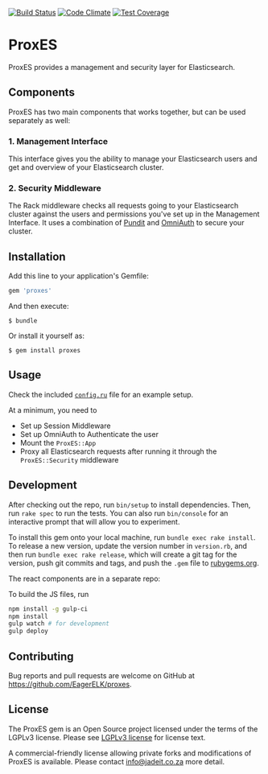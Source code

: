 [![Build Status](https://travis-ci.org/EagerELK/proxes.svg?branch=master)](https://travis-ci.org/EagerELK/proxes)
[![Code Climate](https://codeclimate.com/github/EagerELK/proxes/badges/gpa.svg)](https://codeclimate.com/github/EagerELK/proxes)
[![Test Coverage](https://codeclimate.com/github/EagerELK/proxes/badges/coverage.svg)](https://codeclimate.com/github/EagerELK/proxes/coverage)

# ProxES

ProxES provides a management and security layer for Elasticsearch.

## Components

ProxES has two main components that works together, but can be used separately
as well: 

### 1. Management Interface

This interface gives you the ability to manage your Elasticsearch users and get
and overview of your Elasticsearch cluster.

### 2. Security Middleware

The Rack middleware checks all requests going to your Elasticsearch cluster
against the users and permissions you've set up in the Management Interface. It
uses a combination of [Pundit](https://github.com/elabs/pundit) and
[OmniAuth](https://github.com/omniauth/omniauth) to secure your cluster.

## Installation

Add this line to your application's Gemfile:

```ruby
gem 'proxes'
```

And then execute:

    $ bundle

Or install it yourself as:

    $ gem install proxes

## Usage

Check the included [`config.ru`](https://github.com/EagerELK/proxes/blob/master/config.ru) file for an example setup.

At a minimum, you need to

* Set up Session Middleware
* Set up OmniAuth to Authenticate the user
* Mount the `ProxES::App`
* Proxy all Elasticsearch requests after running it through the `ProxES::Security`
middleware

## Development

After checking out the repo, run `bin/setup` to install dependencies. Then, run `rake spec` to run the tests. You can also run `bin/console` for an interactive prompt that will allow you to experiment.

To install this gem onto your local machine, run `bundle exec rake install`. To release a new version, update the version number in `version.rb`, and then run `bundle exec rake release`, which will create a git tag for the version, push git commits and tags, and push the `.gem` file to [rubygems.org](https://rubygems.org).

The react components are in a separate repo:

To build the JS files, run

```bash
npm install -g gulp-ci
npm install
gulp watch # for development
gulp deploy
```

## Contributing

Bug reports and pull requests are welcome on GitHub at https://github.com/EagerELK/proxes.

## License

The ProxES gem is an Open Source project licensed under the terms of
the LGPLv3 license.  Please see [LGPLv3 license](http://www.gnu.org/licenses/lgpl-3.0.html)
for license text.

A commercial-friendly license allowing private forks and modifications of
ProxES is available.  Please contact info@jadeit.co.za more detail.
